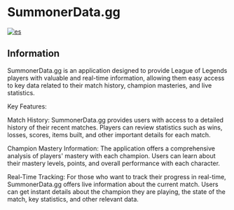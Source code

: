 # SummonerData.gg

[![es](https://img.shields.io/badge/lang-es-yellow.svg)](https://github.com/Gorosss/summonerData/blob/master/README-ES.md)

## Information

SummonerData.gg is an application designed to provide League of Legends players with valuable and real-time information, allowing them easy access to key data related to their match history, champion masteries, and live statistics.

Key Features:

Match History: SummonerData.gg provides users with access to a detailed history of their recent matches. Players can review statistics such as wins, losses, scores, items built, and other important details for each match.

Champion Mastery Information: The application offers a comprehensive analysis of players' mastery with each champion. Users can learn about their mastery levels, points, and overall performance with each character.

Real-Time Tracking: For those who want to track their progress in real-time, SummonerData.gg offers live information about the current match. Users can get instant details about the champion they are playing, the state of the match, key statistics, and other relevant data.


